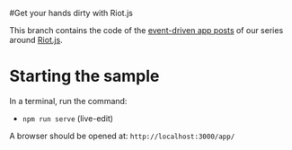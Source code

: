 #Get your hands dirty with Riot.js

This branch contains the code of the [event-driven app posts](http://streamdata.io/blog/exploring-riot-js-part3-1/) of our series around [Riot.js](http://riotjs.com/).

# Starting the sample

In a terminal, run the command:
- `npm run serve` (live-edit)

A browser should be opened at: `http://localhost:3000/app/`
